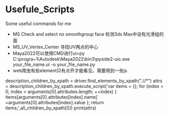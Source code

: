 # Usefule_Scripts
Some useful commands for me
- MS Check and select no smoothgroup face
检测3ds Max中没有光滑组的面
- MS_UV_Vertex_Center
寻找UV两点的中心
- Maya2022可以使用CMD进行ui>py
C:\progra~1\Autodesk\Maya2022\bin3\pyside2-uic.exe your_file_name.ui -o your_file_name.py
- web爬虫有些element只有点开才能看见，需要用到一些js

description_children_by_xpath = driver.find_elements_by_xpath(".//*")
attrs = description_children_by_xpath.execute_script('var items = {}; for (index = 0; index < arguments[0].attributes.length; ++index) { items[arguments[0].attributes[index].name] =arguments[0].attributes[index].value }; return items;',all_children_by_xpath[0])
print(attrs)
